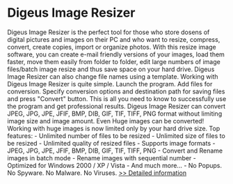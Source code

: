 # Digeus Image Resizer
Digeus Image Resizer is the perfect tool for those who store dosens of digital pictures and images on their PC and who want to resize, compress, convert, create copies, import or organize photos. With this resize image software, you can create e-mail friendly versions of your images, load them faster, move them easily from folder to folder, edit large numbers of image files/batch image resize and thus save space on your hard drive. Digeus Image Resizer can also change file names using a template. Working with Digeus Image Resizer is quite simple. Launch the program. Add files for conversion. Specify conversion options and destination path for saving files and press "Convert" button. This is all you need to know to successfully use the program and get professional results. Digeus Image Resizer can convert JPEG, JPG, JPE, JFIF, BMP, DIB, GIF, TIF, TIFF, PNG format without limiting image size and image amount. Even Huge images can be converted! Working with huge images is now limited only by your hard drive size. Top features: - Unlimited number of files to be resized - Unlimited size of files to be resized - Unlimited quality of resized files - Supports image formats - JPEG, JPG, JPE, JFIF, BMP, DIB, GIF, TIF, TIFF, PNG - Convert and Rename images in batch mode - Rename images with sequential number - Optimized for Windows 2000 / XP / Vista - And much more... - No Popups. No Spyware. No Malware. No Viruses.
[>> Detailed information](https://secure.shareit.com/shareit/product.html?productid=300267382&affiliateid=200057808)